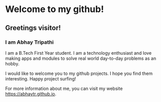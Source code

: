 # Welcome to my github!

## Greetings visitor!

### I am Abhay Tripathi

I am a B.Tech First Year student. I am a technology enthusiast and love making apps and modules to solve real world day-to-day problems as an hobby.

I would like to welcome you to my github projects. I hope you find them interesting. Happy project surfing!

For more information about me, you can visit my website https://abhaytr.github.io.
